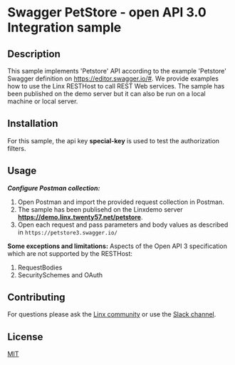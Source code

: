 #  Swagger PetStore - open API 3.0 Integration sample

## Description
This sample implements 'Petstore' API according to the example 'Petstore' Swagger definition on https://editor.swagger.io/#.  We provide examples how to use the Linx RESTHost to call REST Web services.  The sample has been published on the demo server but it can also be run on a local machine or local server.  

## Installation
For this sample, the api key **special-key** is used to test the authorization filters. 

## Usage
***Configure Postman collection:*** 
1. Open Postman and import the provided request collection in Postman.
2. The sample has been publisehd on the Linxdemo server **https://demo.linx.twenty57.net/petstore**.  
3. Open each request and pass parameters and body values as described in `https://petstore3.swagger.io/`

**Some exceptions and limitations:**
Aspects of the Open API 3 specification which are not supported by the RESTHost:
1. RequestBodies
2. SecuritySchemes and OAuth


## Contributing

For questions please ask the [Linx community](https://linx/software/community) or use the [Slack channel](https://linxsoftware.slack.com/archives/C01FLBC1XNX). 

## License

[MIT](https://github.com/linx-software/template-repo/blob/main/LICENSE.txt)
